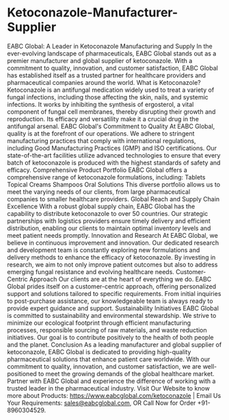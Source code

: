 # Ketoconazole-Manufacturer-Supplier
 EABC Global: A Leader in Ketoconazole Manufacturing and Supply
In the ever-evolving landscape of pharmaceuticals, EABC Global stands out as a premier manufacturer and global supplier of ketoconazole. With a commitment to quality, innovation, and customer satisfaction, EABC Global has established itself as a trusted partner for healthcare providers and pharmaceutical companies around the world.
 What is Ketoconazole?
Ketoconazole is an antifungal medication widely used to treat a variety of fungal infections, including those affecting the skin, nails, and systemic infections. It works by inhibiting the synthesis of ergosterol, a vital component of fungal cell membranes, thereby disrupting their growth and reproduction. Its efficacy and versatility make it a crucial drug in the antifungal arsenal.
 EABC Global's Commitment to Quality
At EABC Global, quality is at the forefront of our operations. We adhere to stringent manufacturing practices that comply with international regulations, including Good Manufacturing Practices (GMP) and ISO certifications. Our state-of-the-art facilities utilize advanced technologies to ensure that every batch of ketoconazole is produced with the highest standards of safety and efficacy.
 Comprehensive Product Portfolio
EABC Global offers a comprehensive range of ketoconazole formulations, including:
Tablets
Topical Creams
Shampoos
Oral Solutions
This diverse portfolio allows us to meet the varying needs of our clients, from large pharmaceutical companies to smaller healthcare providers.
 Global Reach and Supply Chain Excellence
With a robust global supply chain, EABC Global has the capability to distribute ketoconazole to over 50 countries. Our strategic partnerships with logistics providers ensure timely delivery and efficient distribution, enabling our clients to maintain optimal inventory levels and meet patient needs promptly.
 Innovation and Research
At EABC Global, we believe in continuous improvement and innovation. Our dedicated research and development team is constantly exploring new formulations and delivery methods to enhance the efficacy of ketoconazole. By investing in research, we aim to not only improve patient outcomes but also to address emerging fungal resistance and evolving healthcare needs.
 Customer-Centric Approach
Our clients are at the heart of everything we do. EABC Global prides itself on a customer-centric approach, offering personalized support and solutions tailored to specific requirements. From initial inquiries to post-purchase assistance, our knowledgeable team is always ready to provide expert guidance and support.
 Sustainability Initiatives
EABC Global is committed to sustainability and environmental stewardship. We strive to minimize our ecological footprint through efficient manufacturing processes, responsible sourcing of raw materials, and waste reduction initiatives. Our goal is to contribute positively to the health of both people and the planet.
 Conclusion
As a leading manufacturer and global supplier of ketoconazole, EABC Global is dedicated to providing high-quality pharmaceutical solutions that enhance patient care worldwide. With our commitment to quality, innovation, and customer satisfaction, we are well-positioned to meet the growing demands of the global healthcare market. Partner with EABC Global and experience the difference of working with a trusted leader in the pharmaceutical industry.
Visit Our Website to know more about Products: https://www.eabcglobal.com/ketoconazole | Email Us Your Requirements: sales@eabcglobal.com, OR Call Now for Order +91-8960304529.
